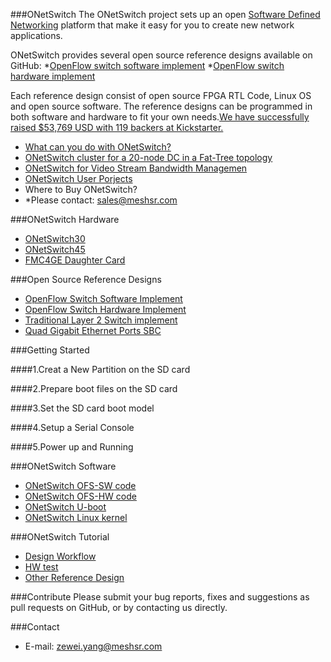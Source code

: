 ###ONetSwitch
The ONetSwitch project sets up an open [Software Defined Networking](https://en.wikipedia.org/wiki/Software-defined_networking) platform that make it easy for you to create new network applications. 

ONetSwitch provides several open source reference designs available on GitHub:
*[OpenFlow switch software implement](https://github.com/MeshSr/ONetSwitch/wiki/REF-OpenFlowSwitch-SWFT)
*[OpenFlow switch hardware implement](https://github.com/MeshSr/ONetSwitch/wiki/REF-OpenFlowSwitch-HWFT)

Each reference design consist of open source FPGA RTL Code, Linux OS and open source software. The reference designs can be programmed in both software and hardware to fit your own needs.[We have successfully raised $53,769 USD with 119 backers at Kickstarter.](https://www.kickstarter.com/projects/onetswitch/onetswitch-open-source-hardware-for-networking)


* [What can you do with ONetSwitch?](https://www.youtube.com/watch?v=aebKz1YQQfw)
* [ONetSwitch cluster for a 20-node DC in a Fat-Tree topology](https://www.youtube.com/watch?v=l547FhU6rqo#t=26)
* [ONetSwitch for Video Stream Bandwidth Managemen](https://www.youtube.com/watch?v=9goo1ju4bvQ&feature=youtu.be)
* [ONetSwitch User Porjects](http://onetswitch.org/project.html)
* Where to Buy ONetSwitch? 
* *Please contact: sales@meshsr.com

###ONetSwitch Hardware
* [ONetSwitch30](https://github.com/MeshSr/wiki/wiki/ONetSwitch30)
* [ONetSwitch45](https://github.com/MeshSr/wiki/wiki/ONetSwitch45)
* [FMC4GE Daughter Card](https://github.com/MeshSr/wiki/wiki/ONetSwitch20)

###Open Source Reference Designs
* [OpenFlow Switch Software Implement](https://github.com/MeshSr/ONetSwitch/wiki/REF-OpenFlowSwitch-SWFT)
* [OpenFlow Switch Hardware Implement](https://github.com/MeshSr/ONetSwitch/wiki/REF-OpenFlowSwitch-HWFT)
* [Traditional Layer 2 Switch implement](https://github.com/MeshSr/ONetSwitch/wiki/REF-Switch)
* [Quad Gigabit Ethernet Ports SBC](https://github.com/MeshSr/ONetSwitch/wiki/REF-NIC)

###Getting Started

####1.Creat a New Partition on the SD card

####2.Prepare boot files on the SD card

####3.Set the SD card boot model

####4.Setup a Serial Console

####5.Power up and Running

###ONetSwitch Software
* [ONetSwitch OFS-SW code](https://github.com/MeshSr/ofs-sw)
* [ONetSwitch OFS-HW code](https://github.com/MeshSr/ofs-hw)
* [ONetSwitch U-boot](https://github.com/MeshSr/u-boot-meshsr)
* [ONetSwitch Linux kernel](https://github.com/MeshSr/linux-meshsr)


###ONetSwitch Tutorial
* [Design Workflow](https://github.com/MeshSr/wiki/wiki/Guide-Workflow)
* [HW test](https://github.com/MeshSr/wiki/wiki/Guide-Getting-Started)
* [Other Reference Design](https://github.com/MeshSr/wiki/wiki/Guide-Reference-Design)

###Contribute
Please submit your bug reports, fixes and suggestions as pull requests on GitHub, or by contacting us directly.

###Contact
* E-mail: zewei.yang@meshsr.com

